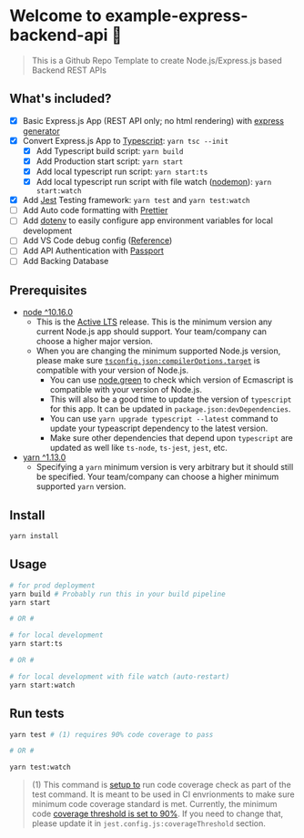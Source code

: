 # Welcome to example-express-backend-api 👋

> This is a Github Repo Template to create Node.js/Express.js based Backend REST APIs

## What's included?

- [x] Basic Express.js App (REST API only; no html rendering) with [express generator](https://expressjs.com/en/starter/generator.html)
- [x] Convert Express.js App to [Typescript](https://www.typescriptlang.org/): `yarn tsc --init`
  - [x] Add Typescript build script: `yarn build`
  - [x] Add Production start script: `yarn start`
  - [x] Add local typescript run script: `yarn start:ts`
  - [x] Add local typescript run script with file watch ([nodemon](https://nodemon.io/)): `yarn start:watch`
- [x] Add [Jest](https://jestjs.io/) Testing framework: `yarn test` and `yarn test:watch`
- [ ] Add Auto code formatting with [Prettier](https://prettier.io/)
- [ ] Add [dotenv](https://github.com/motdotla/dotenv) to easily configure app environment variables for local development
- [ ] Add VS Code debug config ([Reference](https://code.visualstudio.com/docs/typescript/typescript-debugging))
- [ ] Add API Authentication with [Passport](http://www.passportjs.org/)
- [ ] Add Backing Database

## Prerequisites

- [node ^10.16.0](/package.json#L6)
  - This is the [Active LTS](https://nodejs.org/en/about/releases/) release. This is the minimum version any current Node.js app should support. Your team/company can choose a higher major version.
  - When you are changing the minimum supported Node.js version, please make sure [`tsconfig.json:compilerOptions.target`](/tsconfig.json#L5) is compatible with your version of Node.js.
    - You can use [node.green](https://node.green/) to check which version of Ecmascript is compatible with your version of Node.js.
    - This will also be a good time to update the version of `typescript` for this app. It can be updated in `package.json:devDependencies`.
    - You can use `yarn upgrade typescript --latest` command to update your typeascript dependency to the latest version.
    - Make sure other dependencies that depend upon `typescript` are updated as well like `ts-node`, `ts-jest`, `jest`, etc.
- [yarn ^1.13.0](/package.json#L7)
  - Specifying a `yarn` minimum version is very arbitrary but it should still be specified. Your team/company can choose a higher minimum supported `yarn` version.

## Install

```sh
yarn install
```

## Usage

```sh
# for prod deployment
yarn build # Probably run this in your build pipeline
yarn start

# OR #

# for local development
yarn start:ts

# OR #

# for local development with file watch (auto-restart)
yarn start:watch
```

## Run tests

```sh
yarn test # (1) requires 90% code coverage to pass

# OR #

yarn test:watch
```

> (1) This command is [setup to](/package.json#L14) run code coverage check as part of the test command. It is meant to be used in CI envrionments to make sure minimum code coverage standard is met. Currently, the minimum code [coverage threshold is set to 90%](/jest.config.js#L43). If you need to change that, please update it in `jest.config.js:coverageThreshold` section.
